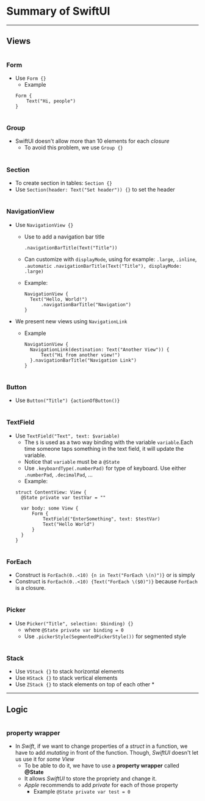 

# Summary of SwiftUI

*** 
## Views

# 
### Form
* Use `Form {}`
  * Example
  ```
  Form {
      Text("Hi, people")
  }
  ```

# 
### Group
* SwiftUI doesn't allow more than 10 elements for each *closure*
  * To avoid this problem, we use `Group {}`

# 
### Section
* To create section in tables: `Section {}`
* Use `Section(header: Text("Set header")) {}` to set the header
# 
### NavigationView
* Use `NavigationView {}`
  * Use to add a navigation bar title

    `.navigationBarTitle(Text("Title"))`
  * Can customize with `displayMode`, using for example: `.large`, `.inline`, `.automatic`
      `.navigationBarTitle(Text("Title"), displayMode: .large)`
  
  * Example:

      ```
      NavigationView {
        Text("Hello, World!")
            .navigationBarTitle("Navigation")
      }
      ```

* We present new views using `NavigationLink`
  * Example

      ```
      NavigationView {
        NavigationLink(destination: Text("Another View")) {
            Text("Hi from another view!")
        }.navigationBarTitle("Navigation Link")
      }
    ```

# 
### Button
* Use `Button("Title") {actionOfButton()}`

# 
### TextField
* Use `TextField("Text", text: $variable)`
  * The `$` is used as a two way binding with the variable `variable`.Each time someone
    taps something in the text field, it will update the variable.
  * Notice that `variable` must be a `@State`
  * Use `.keyboardType(.numberPad)` for type of keyboard. Use either `.numberPad`,
    `.decimalPad`, ...
  * Example:
  ```
  struct ContentView: View {
    @State private var testVar = ""

    var body: some View {
        Form {
            TextField("EnterSomething", text: $testVar)
            Text("Hello World")
        }
    }
  }
  ```

# 
### ForEach
* Construct is `ForEach(0..<10) {n in Text("ForEach \(n)")}` or is simply 
* Construct is `ForEach(0..<10) {Text("ForEach \($0)")}` because `ForEach` is a closure.

# 
### Picker
* Use `Picker("Title", selection: $binding) {}`
  * where `@State private var binding = 0`
  * Use `.pickerStyle(SegmentedPickerStyle())` for segmented style
# 
### Stack
* Use `VStack {}` to stack horizontal elements
* Use `HStack {}` to stack vertical elements
* Use `ZStack {}` to stack elements on top of each other
  * 

*** 
## Logic

# 
### property wrapper
* In *Swift*, if we want to change properties of a *struct* in a function, we have to
  add *mutating* in front of the function. Though, *SwiftUI* doesn't let us use it
  for *some View*
  * To be able to do it, we have to use a **property wrapper** called **@State**
  * It allows *SwiftUI* to store the propriety and change it.
  * *Apple* recommends to add *private* for each of those property
    * Example `@State private var test = 0`
